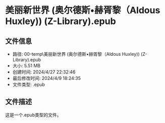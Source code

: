 ﻿# 美丽新世界 (奥尔德斯•赫胥黎（Aldous Huxley)) (Z-Library).epub

## 文件信息
- 路径: 00-temp\美丽新世界 (奥尔德斯•赫胥黎（Aldous Huxley)) (Z-Library).epub
- 大小: 5.51 MB
- 创建时间: 2024/4/27 22:32:46
- 最后修改时间: 2024/4/9 18:24:35
- 文件类型: .epub

## 文件描述
这是一个.epub类型的文件。

